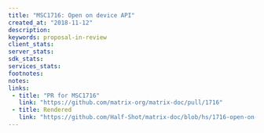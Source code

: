 ```yaml
---
title: "MSC1716: Open on device API"
created_at: "2018-11-12"
description:
keywords: proposal-in-review
client_stats:
server_stats:
sdk_stats:
services_stats:
footnotes:
notes:
links:
 - title: "PR for MSC1716"
   link: "https://github.com/matrix-org/matrix-doc/pull/1716"
 - title: Rendered
   link: "https://github.com/Half-Shot/matrix-doc/blob/hs/1716-open-on-device-api/proposals/1716-open-on-device-api.md"
---
```

